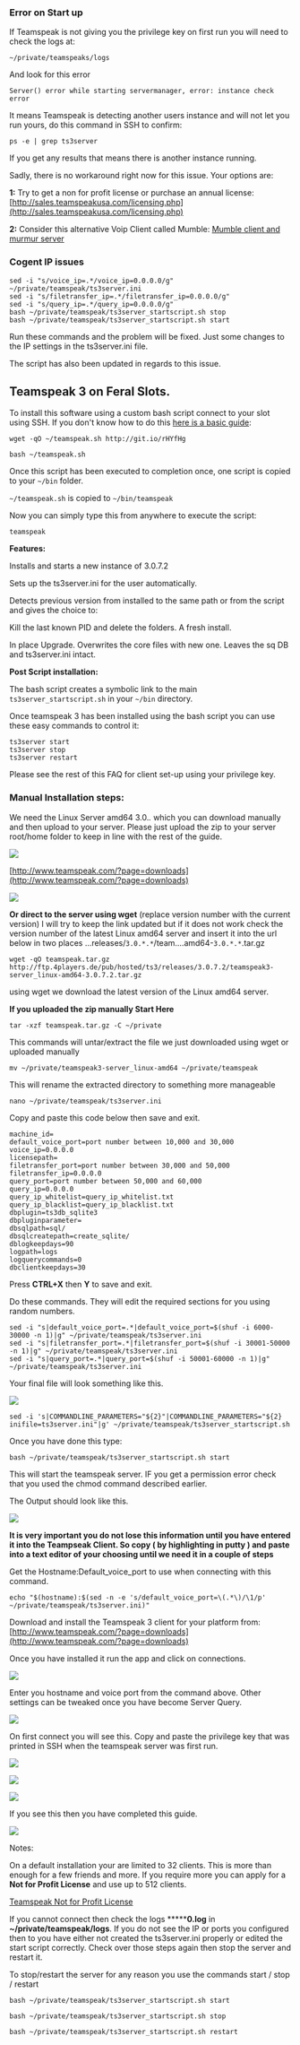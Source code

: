 
### Error on Start up

If Teamspeak is not giving you the privilege key on first run you will need to check the logs at:

~~~
~/private/teamspeaks/logs
~~~

And look for this error

~~~
Server() error while starting servermanager, error: instance check error
~~~

It means Teamspeak is detecting another users instance and will not let you run yours, do this command in SSH to confirm:

~~~
ps -e | grep ts3server
~~~

If you get any results that means there is another instance running.

Sadly, there is no workaround right now for this issue. Your options are:

**1:** Try to get a non for profit license or purchase an annual license: [http://sales.teamspeakusa.com/licensing.php](http://sales.teamspeakusa.com/licensing.php)

**2:** Consider this alternative Voip Client called Mumble: [Mumble client and murmur server](https://www.feralhosting.com/faq/view?question=227)

### Cogent IP issues

~~~
sed -i "s/voice_ip=.*/voice_ip=0.0.0.0/g" ~/private/teamspeak/ts3server.ini
sed -i "s/filetransfer_ip=.*/filetransfer_ip=0.0.0.0/g"
sed -i "s/query_ip=.*/query_ip=0.0.0.0/g"
bash ~/private/teamspeak/ts3server_startscript.sh stop
bash ~/private/teamspeak/ts3server_startscript.sh start
~~~

Run these commands and the problem will be fixed. Just some changes to the IP settings in the ts3server.ini file.

The script has also been updated in regards to this issue.

## Teamspeak 3 on Feral Slots.

 To install this software using a custom bash script connect to your slot using SSH. If you don't know how to do this [here is a basic guide](https://www.feralhosting.com/faq/view?question=12):

~~~
wget -qO ~/teamspeak.sh http://git.io/rHYfHg
~~~

~~~
bash ~/teamspeak.sh
~~~

Once this script has been executed to completion once, one script is copied to your `~/bin` folder.

`~/teamspeak.sh` is copied to `~/bin/teamspeak`

Now you can simply type this from anywhere to execute the script: 

~~~
teamspeak
~~~

**Features:**

Installs and starts a new instance of 3.0.7.2

Sets up the ts3server.ini for the user automatically.

Detects previous version from installed to the same path or from the script and gives the choice to:

Kill the last known PID and delete the folders. A fresh install.

In place Upgrade. Overwrites the core files with new one. Leaves the sq DB and ts3server.ini intact.

**Post Script installation:**

The bash script creates a symbolic link to the main `ts3server_startscript.sh` in your `~/bin` directory.

Once teamspeak 3 has been installed using the bash script you can use these easy commands to control it:

~~~
ts3server start
ts3server stop
ts3server restart
~~~

Please see the rest of this FAQ for client set-up using your privilege key.

### Manual Installation steps:

We need the Linux Server amd64 3.0.*.*  which you can download manually and then upload to your server. Please just upload the zip to your server root/home folder to keep in line with the rest of the guide.

![](https://raw.github.com/feralhosting/feralfilehosting/master/Feral%20Wiki/Software/Teamspeak%203%20server/0.png)

[http://www.teamspeak.com/?page=downloads](http://www.teamspeak.com/?page=downloads)

![](https://raw.github.com/feralhosting/feralfilehosting/master/Feral%20Wiki/Software/Teamspeak%203%20server/0.1.png)

**Or direct to the server using wget** (replace version number with the current version) 
I will try to keep the link updated but if it does not work check the version number of the latest Linux amd64 server and insert it into the url below in two places ...releases/`3.0.*.*`/team....amd64-`3.0.*.*`.tar.gz

~~~
wget -qO teamspeak.tar.gz http://ftp.4players.de/pub/hosted/ts3/releases/3.0.7.2/teamspeak3-server_linux-amd64-3.0.7.2.tar.gz
~~~

using wget we download the latest version of the Linux amd64 server.

**If you uploaded the zip manually Start Here**

~~~
tar -xzf teamspeak.tar.gz -C ~/private
~~~

This commands will untar/extract the file we just downloaded using wget or uploaded manually

~~~
mv ~/private/teamspeak3-server_linux-amd64 ~/private/teamspeak
~~~

This will rename the extracted directory to something more manageable

~~~
nano ~/private/teamspeak/ts3server.ini
~~~

Copy and paste this code below then save and exit.

~~~
machine_id=
default_voice_port=port number between 10,000 and 30,000
voice_ip=0.0.0.0
licensepath=
filetransfer_port=port number between 30,000 and 50,000
filetransfer_ip=0.0.0.0
query_port=port number between 50,000 and 60,000
query_ip=0.0.0.0
query_ip_whitelist=query_ip_whitelist.txt
query_ip_blacklist=query_ip_blacklist.txt
dbplugin=ts3db_sqlite3
dbpluginparameter=
dbsqlpath=sql/
dbsqlcreatepath=create_sqlite/
dblogkeepdays=90
logpath=logs
logquerycommands=0
dbclientkeepdays=30
~~~

Press **CTRL+X** then **Y** to save and exit.

Do these commands. They will edit the required sections for you using random numbers.

~~~
sed -i "s|default_voice_port=.*|default_voice_port=$(shuf -i 6000-30000 -n 1)|g" ~/private/teamspeak/ts3server.ini
sed -i "s|filetransfer_port=.*|filetransfer_port=$(shuf -i 30001-50000 -n 1)|g" ~/private/teamspeak/ts3server.ini
sed -i "s|query_port=.*|query_port=$(shuf -i 50001-60000 -n 1)|g" ~/private/teamspeak/ts3server.ini
~~~

Your final file will look something like this.

![](https://raw.github.com/feralhosting/feralfilehosting/master/Feral%20Wiki/Software/Teamspeak%203%20server/3.png)

~~~
sed -i 's|COMMANDLINE_PARAMETERS="${2}"|COMMANDLINE_PARAMETERS="${2} inifile=ts3server.ini"|g' ~/private/teamspeak/ts3server_startscript.sh
~~~

Once you have done this type:

~~~
bash ~/private/teamspeak/ts3server_startscript.sh start
~~~

This will start the teamspeak server. IF you get a permission error check that you used the chmod command described earlier.

The Output should look like this.

![](https://raw.github.com/feralhosting/feralfilehosting/master/Feral%20Wiki/Software/Teamspeak%203%20server/4.png)

**It is very important you do not lose this information until you have entered it into the Teampseak Client. So copy ( by highlighting in putty ) and paste into a text editor of your choosing until we need it in a couple of steps**

Get the Hostname:Default_voice_port to use when connecting with this command.

~~~
echo "$(hostname):$(sed -n -e 's/default_voice_port=\(.*\)/\1/p' ~/private/teamspeak/ts3server.ini)"
~~~


Download and install the Teamspeak 3 client for your platform from: [http://www.teamspeak.com/?page=downloads](http://www.teamspeak.com/?page=downloads)

Once you have installed it run the app and click on connections.

![](https://raw.github.com/feralhosting/feralfilehosting/master/Feral%20Wiki/Software/Teamspeak%203%20server/4.5.png)

Enter you hostname and voice port from the command above. Other settings can be tweaked once you have become Server Query.

![](https://raw.github.com/feralhosting/feralfilehosting/master/Feral%20Wiki/Software/Teamspeak%203%20server/5.png)

On first connect you will see this. Copy and paste the privilege key that was printed in SSH when the teamspeak server was first run.

![](https://raw.github.com/feralhosting/feralfilehosting/master/Feral%20Wiki/Software/Teamspeak%203%20server/6.png)

![](https://raw.github.com/feralhosting/feralfilehosting/master/Feral%20Wiki/Software/Teamspeak%203%20server/7.png)

![](https://raw.github.com/feralhosting/feralfilehosting/master/Feral%20Wiki/Software/Teamspeak%203%20server/8.png)

If you see this then you have completed this guide.

![](https://raw.github.com/feralhosting/feralfilehosting/master/Feral%20Wiki/Software/Teamspeak%203%20server/9.png)

Notes: 

On a default installation your are limited to 32 clients. This is more than enough for a few friends and more. If you require more you can apply for a **Not for Profit License** and use up to 512 clients.

[Teamspeak Not for Profit License](http://forum.teamspeak.com/showthread.php/48339-How-to-obtain-a-Non-Profit-License-%28NPL%29-and-Increase-Your-Virtual-Servers-Slots)

If you cannot connect then check the logs  *******0.log** in **~/private/teamspeak/logs**. If you do not see the IP or ports you configured then to you have either not created the ts3server.ini properly or edited the start script correctly. Check over those steps again then stop the server and restart it.

To stop/restart the server for any reason you use the commands start / stop / restart

~~~
bash ~/private/teamspeak/ts3server_startscript.sh start
~~~

~~~
bash ~/private/teamspeak/ts3server_startscript.sh stop
~~~

~~~
bash ~/private/teamspeak/ts3server_startscript.sh restart
~~~




